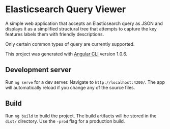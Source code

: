 # Elasticsearch Query Viewer

A simple web application that accepts an Elasticsearch query as JSON and displays it as a simplified structural tree that attempts to capture the key features labels them with friendly descriptions.

Only certain common types of query are currently supported.

This project was generated with [Angular CLI](https://github.com/angular/angular-cli) version 1.0.6.

## Development server

Run `ng serve` for a dev server. Navigate to `http://localhost:4200/`. The app will automatically reload if you change any of the source files.

## Build

Run `ng build` to build the project. The build artifacts will be stored in the `dist/` directory. Use the `-prod` flag for a production build.
